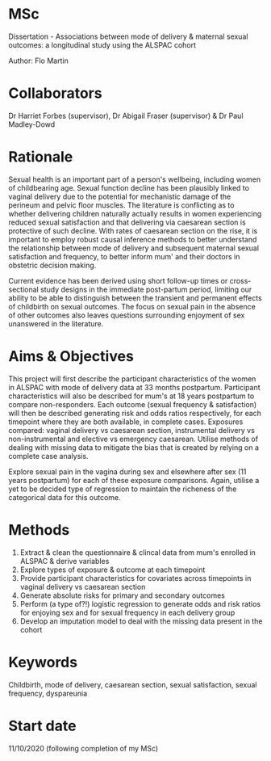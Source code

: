 # MSc 
Dissertation - Associations between mode of delivery & maternal sexual outcomes: a longitudinal study using the ALSPAC cohort

Author: Flo Martin

# Collaborators  
Dr Harriet Forbes (supervisor), Dr Abigail Fraser (supervisor) & Dr Paul Madley-Dowd

# Rationale
Sexual health is an important part of a person's wellbeing, including women of childbearing age. Sexual function decline has been plausibly linked to vaginal delivery due to the potential for mechanistic damage of the perineum and pelvic floor muscles. The literature is conflicting as to whether delivering children naturally actually results in women experiencing reduced sexual satisfaction and that delivering via caesarean section is protective of such decline. With rates of caesarean section on the rise, it is important to employ robust causal inference methods to better understand the relationship between mode of delivery and subsequent maternal sexual satisfaction and frequency, to better inform mum' and their doctors in obstetric decision making.

Current evidence has been derived using short follow-up times or cross-sectional study designs in the immediate post-partum period, limiting our ability to be able to distinguish between the transient and permanent effects of childbirth on sexual outcomes. The focus on sexual pain in the absence of other outcomes also leaves questions surrounding enjoyment of sex unanswered in the literature.

# Aims & Objectives 
This project will first describe the participant characteristics of the women in ALSPAC with mode of delivery data at 33 months postpartum. Participant characteristics will also be described for mum's at 18 years postpartum to compare non-responders. Each outcome (sexual frequency & satisfaction) will then be described generating risk and odds ratios respectively, for each timepoint where they are both available, in complete cases. Exposures compared: vaginal delivery vs caesarean section, instrumental delivery vs non-instrumental and elective vs emergency caesarean. Utilise methods of dealing with missing data to mitigate the bias that is created by relying on a complete case analysis. 

Explore sexual pain in the vagina during sex and elsewhere after sex (11 years postpartum) for each of these exposure comparisons. Again, utilise a yet to be decided type of regression to maintain the richeness of the categorical data for this outcome.

# Methods
1. Extract & clean the questionnaire & clincal data from mum's enrolled in ALSPAC & derive variables
2. Explore types of exposure & outcome at each timepoint
3. Provide participant characteristics for covariates across timepoints in vaginal delivery vs caesarean section
4. Generate absolute risks for primary and secondary outcomes
5. Perform (a type of?!) logistic regression to generate odds and risk ratios for enjoying sex and for sexual frequency in each delivery group 
6. Develop an imputation model to deal with the missing data present in the cohort

# Keywords
Childbirth, mode of delivery, caesarean section, sexual satisfaction, sexual frequency, dyspareunia

# Start date
11/10/2020 (following completion of my MSc)
